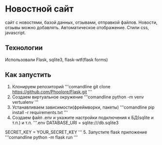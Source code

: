 # Новостной сайт
сайт с новостями, базой данных, отзывами, отправкой файлов. Новости, отзывы можно добавлять. Автоматическое отображение. Стили css, javascript.

## Технологии
Использовали Flask, sqlite3, flask-wtf(flask forms)

## Как запустить
1. Клонируем репозиторий
'''comandline
git clone https://github.com/Phoolore/Flask.git
'''
2. Создаем виртуальное окружение
'''comandline
python -m venv vertualenv
'''
3. Устанавливаем зависимости(фреймворки, пакеты)
'''comandline
pip install -r requirements.txt
'''
4. Создаем файл .env и укажите настройки подключения к БД(sqlite и т.п.) и т.п.
'''.env
DATABASE_URI = sqlite:///db.sqlite3

SECRET_KEY = YOUR_SECRET_KEY
'''
5. Запустите flask приложение
'''comandline
python -m flask run
'''